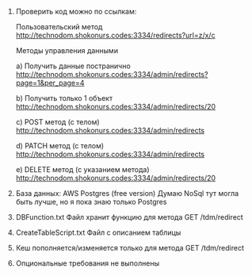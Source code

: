 1) Проверить код можно по ссылкам:
   
   Пользовательский метод
   http://technodom.shokonurs.codes:3334/redirects?url=z/x/c
   
   Методы управления данными

   а) Получить данные постранично
   http://technodom.shokonurs.codes:3334/admin/redirects?page=1&per_page=4
   
   b) Получить только 1 объект
   http://technodom.shokonurs.codes:3334/admin/redirects/20
   
   c) POST метод (с телом)
   http://technodom.shokonurs.codes:3334/admin/redirects
   
   d) PATCH метод (с телом)
   http://technodom.shokonurs.codes:3334/admin/redirects
   
   e) DELETE метод (с указанием метода)
   http://technodom.shokonurs.codes:3334/admin/redirects/20


2) База данных: AWS Postgres (free version)
   Думаю NoSql тут могла быть лучше, но я пока знаю только Postgres

3) DBFunction.txt
   Файл хранит функцию для метода GET /tdm/redirect

4) CreateTableScript.txt 
   Файл с описанием таблицы

5) Кеш пополняется/изменяется только для метода GET /tdm/redirect

6) Опциональные требования не выполнены